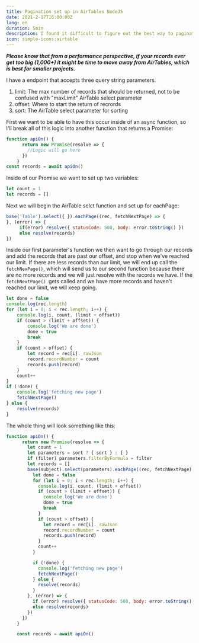 ```yaml
---
title: Pagination set up in AirTables NodeJS
date: 2021-2-17T16:00:00Z
lang: en
duration: 5min
description: I found it difficult to figure out the best way to paginate through records in AirTable, this tutorial explains a possible implimentation. 
icon: simple-icons:airtable
---
```


_**Please know that from a performance perspective, if your records ever get too big (1,000+) it might be time to move away from AirTables, which is best for smaller projects.**_

I have a endpoint that accepts three query string parameters.

1. limit: The max number of records that should be returned, not to be confused with "maxLimit" AirTable select parameter
2. offset: Where to start the return of recrords
3. sort: The AirTable select parameter for sorting

First we want to be able to have this occur inside of an async function, so I'll break all of this logic into another function that returns a Promise:

```js
function apiOn() {
      return new Promise(resolve => {
        //Logic will go here
      })
    }
const records = await apiOn()
```

Inside of our Promise we want to set up two variables:

```js
let count = 1
let records = []
```

Next we will begin the AirTable selct function and set up for eachPage:

```js
base('Table').select({ }).eachPage((rec, fetchNextPage) => {
}, (error) => {
     if(error) resolve({ statusCode: 500, body: error.toString() })
     else resolve(records)
})
```
Inside our first parameter's function we then want to go through our records and add the records that are past our offset, and stop when we've reached our limit. If there are less records than our limit, we will end up call the `fetchNexPage()`, which will send us to our second function because there are no more records and we will just resolve with the records we have. If the `fetchNextPage() `gets called and we have more records and haven't reached our limit, we will keep going.

```js
let done = false
console.log(rec.length)
for (let i = 0; i < rec.length; i++) {
    console.log(i, count, (limit + offset))
    if (count > (limit + offset)) {
        console.log('We are done')
        done = true
        break
    }
    if (count > offset) {
        let record = rec[i]._rawJson
        record.recordNumber = count
        records.push(record)
    }
    count++
}
if (!done) {
    console.log('fetching new page')
    fetchNextPage()
} else {
    resolve(records)
}
```

The whole thing will look something like this:

```js
function apiOn() {
      return new Promise(resolve => {
        let count = 1
        let parameters = sort ? { sort } : { }
        if (filter) parameters.filterByFormula = filter
        let records = []
        base(subject).select(parameters).eachPage((rec, fetchNextPage) => {
          let done = false
          for (let i = 0; i < rec.length; i++) {
            console.log(i, count, (limit + offset))
            if (count > (limit + offset)) {
              console.log('We are done')
              done = true
              break
            }
            if (count > offset) {
              let record = rec[i]._rawJson
              record.recordNumber = count
              records.push(record)
            }
            count++
          }

          if (!done) {
            console.log('fetching new page')
            fetchNextPage()
          } else {
            resolve(records)
          }
        }, (error) => {
          if (error) resolve({ statusCode: 500, body: error.toString() })
          else resolve(records)
        })
      })
    }

    const records = await apiOn()

```